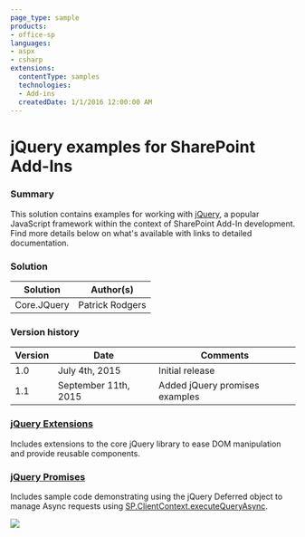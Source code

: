 ```yaml
---
page_type: sample
products:
- office-sp
languages:
- aspx
- csharp
extensions:
  contentType: samples
  technologies:
  - Add-ins
  createdDate: 1/1/2016 12:00:00 AM
---
```

# jQuery examples for SharePoint Add-Ins #

### Summary ###
This solution contains examples for working with [jQuery](http://jquery.com/), a popular JavaScript framework within the context of SharePoint Add-In development. Find more details below on what's available with links to detailed documentation.

### Solution ###
Solution | Author(s)
---------|----------
Core.JQuery | Patrick Rodgers

### Version history ###
Version  | Date | Comments
---------| -----| --------
1.0  | July 4th, 2015 | Initial release
1.1  | September 11th, 2015 | Added jQuery promises examples

### [jQuery Extensions](extensions.md) ###
Includes extensions to the core jQuery library to ease DOM manipulation and provide reusable components.

### [jQuery Promises](promises.md) ###
Includes sample code demonstrating using the jQuery Deferred object to manage Async requests using [SP.ClientContext.executeQueryAsync](https://msdn.microsoft.com/en-us/library/office/dn168907.aspx).

<img  src="https://telemetry.sharepointpnp.com/pnp/components/Core.JQuery" />